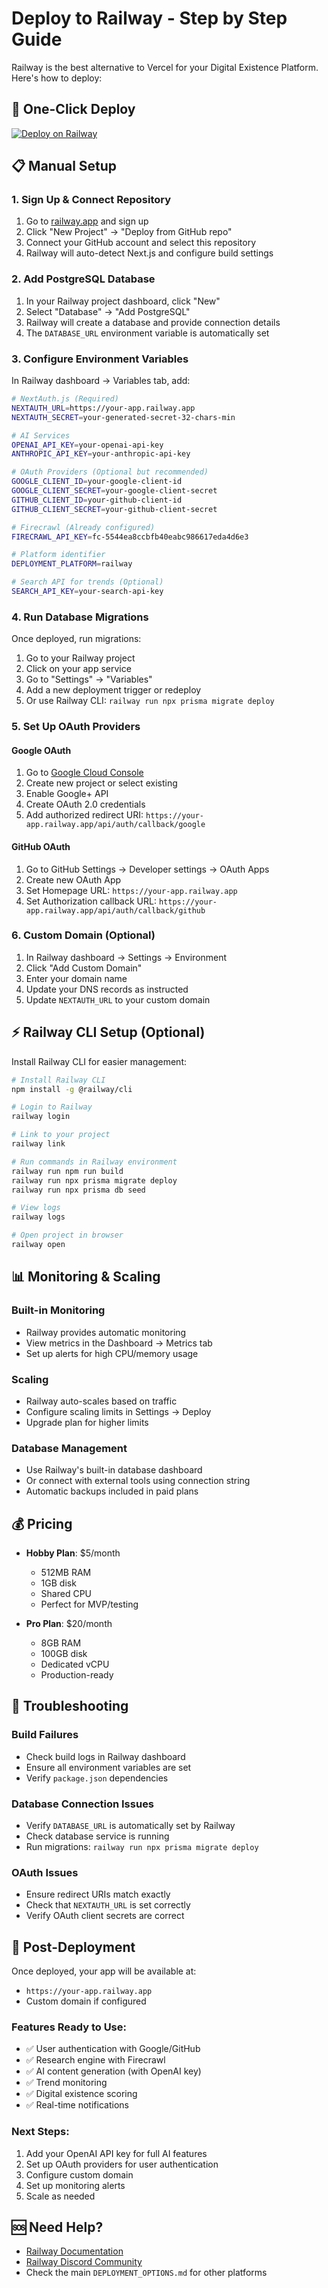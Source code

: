 # Deploy to Railway - Step by Step Guide

Railway is the best alternative to Vercel for your Digital Existence Platform. Here's how to deploy:

## 🚀 One-Click Deploy

[![Deploy on Railway](https://railway.app/button.svg)](https://railway.app/template/your-template)

## 📋 Manual Setup

### 1. Sign Up & Connect Repository
1. Go to [railway.app](https://railway.app) and sign up
2. Click "New Project" → "Deploy from GitHub repo"
3. Connect your GitHub account and select this repository
4. Railway will auto-detect Next.js and configure build settings

### 2. Add PostgreSQL Database
1. In your Railway project dashboard, click "New"
2. Select "Database" → "Add PostgreSQL"
3. Railway will create a database and provide connection details
4. The `DATABASE_URL` environment variable is automatically set

### 3. Configure Environment Variables
In Railway dashboard → Variables tab, add:

```bash
# NextAuth.js (Required)
NEXTAUTH_URL=https://your-app.railway.app
NEXTAUTH_SECRET=your-generated-secret-32-chars-min

# AI Services
OPENAI_API_KEY=your-openai-api-key
ANTHROPIC_API_KEY=your-anthropic-api-key

# OAuth Providers (Optional but recommended)
GOOGLE_CLIENT_ID=your-google-client-id
GOOGLE_CLIENT_SECRET=your-google-client-secret
GITHUB_CLIENT_ID=your-github-client-id
GITHUB_CLIENT_SECRET=your-github-client-secret

# Firecrawl (Already configured)
FIRECRAWL_API_KEY=fc-5544ea8ccbfb40eabc986617eda4d6e3

# Platform identifier
DEPLOYMENT_PLATFORM=railway

# Search API for trends (Optional)
SEARCH_API_KEY=your-search-api-key
```

### 4. Run Database Migrations
Once deployed, run migrations:
1. Go to your Railway project
2. Click on your app service
3. Go to "Settings" → "Variables"
4. Add a new deployment trigger or redeploy
5. Or use Railway CLI: `railway run npx prisma migrate deploy`

### 5. Set Up OAuth Providers

#### Google OAuth
1. Go to [Google Cloud Console](https://console.cloud.google.com/)
2. Create new project or select existing
3. Enable Google+ API
4. Create OAuth 2.0 credentials
5. Add authorized redirect URI: `https://your-app.railway.app/api/auth/callback/google`

#### GitHub OAuth
1. Go to GitHub Settings → Developer settings → OAuth Apps
2. Create new OAuth App
3. Set Homepage URL: `https://your-app.railway.app`
4. Set Authorization callback URL: `https://your-app.railway.app/api/auth/callback/github`

### 6. Custom Domain (Optional)
1. In Railway dashboard → Settings → Environment
2. Click "Add Custom Domain"
3. Enter your domain name
4. Update your DNS records as instructed
5. Update `NEXTAUTH_URL` to your custom domain

## ⚡ Railway CLI Setup (Optional)

Install Railway CLI for easier management:

```bash
# Install Railway CLI
npm install -g @railway/cli

# Login to Railway
railway login

# Link to your project
railway link

# Run commands in Railway environment
railway run npm run build
railway run npx prisma migrate deploy
railway run npx prisma db seed

# View logs
railway logs

# Open project in browser
railway open
```

## 📊 Monitoring & Scaling

### Built-in Monitoring
- Railway provides automatic monitoring
- View metrics in the Dashboard → Metrics tab
- Set up alerts for high CPU/memory usage

### Scaling
- Railway auto-scales based on traffic
- Configure scaling limits in Settings → Deploy
- Upgrade plan for higher limits

### Database Management
- Use Railway's built-in database dashboard
- Or connect with external tools using connection string
- Automatic backups included in paid plans

## 💰 Pricing

- **Hobby Plan**: $5/month
  - 512MB RAM
  - 1GB disk
  - Shared CPU
  - Perfect for MVP/testing

- **Pro Plan**: $20/month
  - 8GB RAM
  - 100GB disk
  - Dedicated vCPU
  - Production-ready

## 🔧 Troubleshooting

### Build Failures
- Check build logs in Railway dashboard
- Ensure all environment variables are set
- Verify `package.json` dependencies

### Database Connection Issues
- Verify `DATABASE_URL` is automatically set by Railway
- Check database service is running
- Run migrations: `railway run npx prisma migrate deploy`

### OAuth Issues
- Ensure redirect URIs match exactly
- Check that `NEXTAUTH_URL` is set correctly
- Verify OAuth client secrets are correct

## 🚀 Post-Deployment

Once deployed, your app will be available at:
- `https://your-app.railway.app`
- Custom domain if configured

### Features Ready to Use:
- ✅ User authentication with Google/GitHub
- ✅ Research engine with Firecrawl
- ✅ AI content generation (with OpenAI key)
- ✅ Trend monitoring
- ✅ Digital existence scoring
- ✅ Real-time notifications

### Next Steps:
1. Add your OpenAI API key for full AI features
2. Set up OAuth providers for user authentication
3. Configure custom domain
4. Set up monitoring alerts
5. Scale as needed

## 🆘 Need Help?

- [Railway Documentation](https://docs.railway.app/)
- [Railway Discord Community](https://discord.gg/railway)
- Check the main `DEPLOYMENT_OPTIONS.md` for other platforms